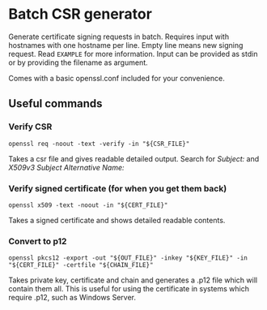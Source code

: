 # Batch CSR generator
Generate certificate signing requests in batch. Requires input with hostnames with one hostname per line. Empty line means new signing request. Read `EXAMPLE` for more information. Input can be provided as stdin or by providing the filename as argument.

Comes with a basic openssl.conf included for your convenience.

## Useful commands
### Verify CSR
`openssl req -noout -text -verify -in "${CSR_FILE}"`

Takes a csr file and gives readable detailed output. Search for *Subject:* and *X509v3 Subject Alternative Name:*

### Verify signed certificate (for when you get them back)
`openssl x509 -text -noout -in "${CERT_FILE}"`

Takes a signed certificate and shows detailed readable contents.

### Convert to p12
`openssl pkcs12 -export -out "${OUT_FILE}" -inkey "${KEY_FILE}" -in "${CERT_FILE}" -certfile "${CHAIN_FILE}"`

Takes private key, certificate and chain and generates a .p12 file which will contain them all. This is useful for using the certificate in systems which require .p12, such as Windows Server.